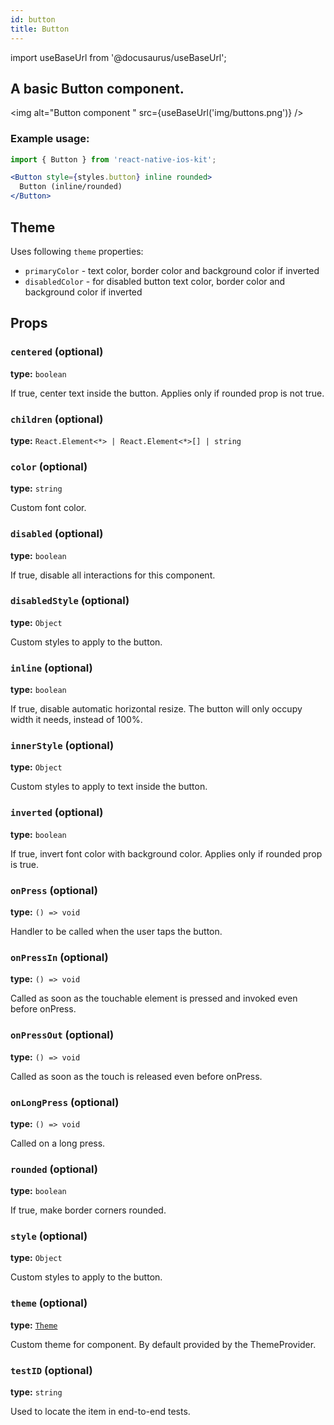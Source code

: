```yaml
---
id: button
title: Button
---
```


import useBaseUrl from '@docusaurus/useBaseUrl';

## A basic Button component.

<img alt="Button component " src={useBaseUrl('img/buttons.png')} />

### Example usage:
```jsx
import { Button } from 'react-native-ios-kit';

<Button style={styles.button} inline rounded>
  Button (inline/rounded)
</Button>
```

## Theme
Uses following `theme` properties:
 - `primaryColor` - text color, border color and background color if inverted
 - `disabledColor` - for disabled button text color, border color and background color if inverted

## Props

### `centered` (optional)
**type:** `boolean`  

If true, center text inside the button.
Applies only if rounded prop is not true.

### `children` (optional)
**type:** `React.Element<*> | React.Element<*>[] | string`

### `color` (optional)
**type:** `string`  

Custom font color.

### `disabled` (optional)
**type:** `boolean`  

If true, disable all interactions for this component.

### `disabledStyle` (optional)
**type:** `Object`  

Custom styles to apply to the button.

### `inline` (optional)
**type:** `boolean`  

If true, disable automatic horizontal resize.
The button will only occupy width it needs, instead of 100%.

### `innerStyle` (optional)
**type:** `Object`  

Custom styles to apply to text inside the button.

### `inverted` (optional)
**type:** `boolean`  

If true, invert font color with background color.
Applies only if rounded prop is true.

### `onPress` (optional)
**type:** `() => void`  

Handler to be called when the user taps the button.

### `onPressIn` (optional)
**type:** `() => void`  

Called as soon as the touchable element is pressed and invoked even before onPress.

### `onPressOut` (optional)
**type:** `() => void`  

Called as soon as the touch is released even before onPress.

### `onLongPress` (optional)
**type:** `() => void`  

Called on a long press.

### `rounded` (optional)
**type:** `boolean`  

If true, make border corners rounded.

### `style` (optional)
**type:** `Object`  

Custom styles to apply to the button.

### `theme` (optional)
**type:** [`Theme`](theme)

Custom theme for component. By default provided by the ThemeProvider.

### `testID` (optional)
**type:** `string`  

Used to locate the item in end-to-end tests.
